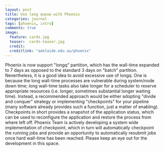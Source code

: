 ```yaml
---
layout: post
title: Use long queue with Phoenix
categories: journal 
tags: [phoenix, intro]
comments: true
image:  
  feature: cards.jpg
  teaser:  cards-teaser.jpg
  credit:
  creditlink: "adelaide.edu.au/phoenix"
---
```


Phoenix is now support "longq" partition, which has the wall-time expanded to 7 days as opposed to the standard 3 days on "batch" partition. Nevertheless, it is a good idea to avoid excessive use of longq. One is because the long wall-time processes are vulnerable during system/node down time; long wall-time tasks also take longer for a scheduler to reserve appropriate resources (i.e. longer, sometimes substantial longer waiting time). Instead, a recommended approach would be either adopting "divide and conquer" strategy or implementing "checkpoints" for your pipeline (many software already provides such a function, just a matter of enabling). Checkpoints in short provides a snapshot of the application status, which can be used to reconfigure the application and restore the process from where left off. Phoenix Team is actively developing a system wide implementation of checkpoint, which in turn will automatically checkpoint the running jobs and provide an opportunity to automatically resubmit jobs once hard wall-time has been reached. Please keep an eye out for the development in this space.

